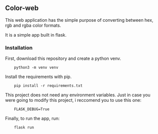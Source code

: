 ## Color-web

This web application has the simple purpose of converting between hex, rgb and rgba color formats.

It is a simple app built in flask.

### Installation

First, download this repository and create a python venv.

		python3 -m venv venv

Install the requirements with pip.

		pip install -r requirements.txt

This project does not need any environment variables. Just in case you were going to modify this project, i reccomend you to use this one:

		FLASK_DEBUG=True

Finally, to run the app, run:

		flask run
